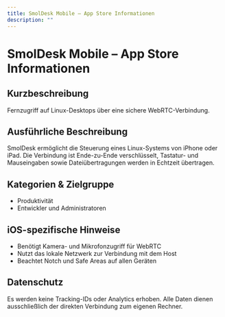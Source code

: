 ```yaml
---
title: SmolDesk Mobile – App Store Informationen
description: ""
---
```

# SmolDesk Mobile – App Store Informationen

## Kurzbeschreibung
Fernzugriff auf Linux-Desktops über eine sichere WebRTC-Verbindung.

## Ausführliche Beschreibung
SmolDesk ermöglicht die Steuerung eines Linux-Systems von iPhone oder iPad. Die Verbindung ist Ende-zu-Ende verschlüsselt, Tastatur- und Mauseingaben sowie Dateiübertragungen werden in Echtzeit übertragen.

## Kategorien & Zielgruppe
- Produktivität
- Entwickler und Administratoren

## iOS-spezifische Hinweise
- Benötigt Kamera- und Mikrofonzugriff für WebRTC
- Nutzt das lokale Netzwerk zur Verbindung mit dem Host
- Beachtet Notch und Safe Areas auf allen Geräten

## Datenschutz
Es werden keine Tracking-IDs oder Analytics erhoben. Alle Daten dienen ausschließlich der direkten Verbindung zum eigenen Rechner.
